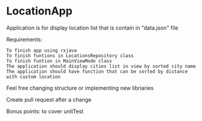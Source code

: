 # LocationApp

Application is for display location list that is contain in "data.json" file

Requirements: 
    
    To finish app using rxjava
    To finish funtions in LocationsRepository class
    To finish funtion in MainViewMode class
    The application should display cities list in view by sorted city name
    The application should have function that can be sorted by distance with custom location
    
Feel free changing structure or implementing new libriaries

Create pull request after a change

Bonus points: to cover unitTest
